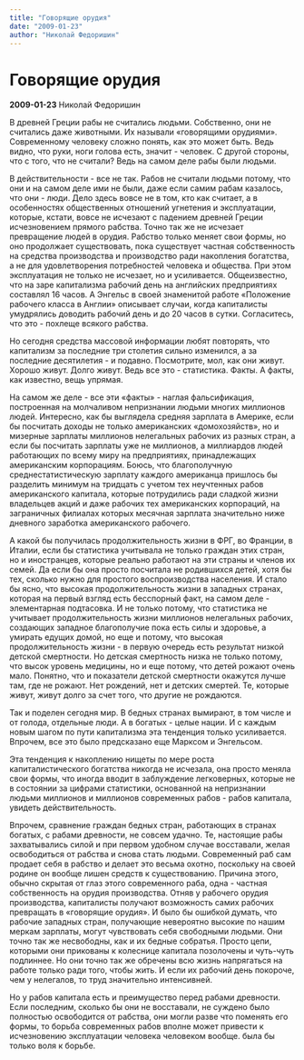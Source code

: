 ```yaml
---
title: "Говорящие орудия"
date: "2009-01-23"
author: "Николай Федоришин"
---
```


# Говорящие орудия

**2009-01-23** Николай Федоришин

В древней Греции рабы не считались людьми. Собственно, они не считались даже животными. Их называли «говорящими орудиями». Современному человеку сложно понять, как это может быть. Ведь видно, что руки, ноги голова есть, значит - человек. С другой стороны, что с того, что не считали? Ведь на самом деле рабы были людьми.

В действительности - все не так. Рабов не считали людьми потому, что они и на самом деле ими не были, даже если самим рабам казалось, что они - люди. Дело здесь вовсе не в том, кто как считает, а в особенностях общественных отношений угнетения и эксплуатации, которые, кстати, вовсе не исчезают с падением древней Греции исчезновением прямого рабства. Точно так же не исчезает превращение людей в орудия. Рабство только меняет свои формы, но оно продолжает существовать, пока существует частная собственность на средства производства и производство ради накопления богатства, а не для удовлетворения потребностей человека и общества. При этом эксплуатация не только не исчезает, но и усиливается. Общеизвестно, что на заре капитализма рабочий день на английских предприятиях составлял 16 часов. А Энгельс в своей знаменитой работе «Положение рабочего класса в Англии» описывает случаи, когда капиталисты умудрялись доводить рабочий день и до 20 часов в сутки. Согласитесь, что это - похлеще всякого рабства.

Но сегодня средства массовой информации любят повторять, что капитализм за последние три столетия сильно изменился, а за последние десятилетия - и подавно. Посмотрите, мол, как они живут. Хорошо живут. Долго живут. Ведь все это - статистика. Факты. А факты, как известно, вещь упрямая.

На самом же деле - все эти «факты» - наглая фальсификация, построенная на молчаливом непризнании людьми многих миллионов людей. Интересно, как бы выглядела средняя зарплата в Америке, если бы посчитать доходы не только американских «домохозяйств», но и мизерные зарплаты миллионов нелегальных рабочих из разных стран, а если бы посчитать зарплаты уже не миллионов, а миллиардов людей работающих по всему миру на предприятиях, принадлежащих американским корпорациям. Боюсь, что благополучную среднестатистическую зарплату каждого американца пришлось бы разделить минимум на тридцать с учетом тех неучтенных рабов американского капитала, которые потрудились ради сладкой жизни владельцев акций и даже рабочих тех американских корпораций, на заграничных филиалах которых месячная зарплата значительно ниже дневного заработка американского рабочего.

А какой бы получилась продолжительность жизни в ФРГ, во Франции, в Италии, если бы статистика учитывала не только граждан этих стран, но и иностранцев, которые реально работают на эти страны и членов их семей. Да если бы она просто посчитала не родившихся детей, хотя бы тех, сколько нужно для простого воспроизводства населения. И стало бы ясно, что высокая продолжительность жизни в западных странах, которая на первый взгляд есть бесспорный факт, на самом деле - элементарная подтасовка. И не только потому, что статистика не учитывает продолжительность жизни миллионов нелегальных рабочих, создающих западное благополучие пока есть силы и здоровье, а умирать едущих домой, но еще и потому, что высокая продолжительность жизни - в первую очередь есть результат низкой детской смертности. Но детская смертность низка не только потому, что высок уровень медицины, но и еще потому, что детей рожают очень мало. Понятно, что и показатели детской смертности окажутся лучше там, где не рожают. Нет рождений, нет и детских смертей. Те, которые живут, живут долго за счет того, что другие не рождаются.

Так и поделен сегодня мир. В бедных странах вымирают, в том числе и от голода, отдельные люди. А в богатых - целые нации. И с каждым новым шагом по пути капитализма эта тенденция только усиливается. Впрочем, все это было предсказано еще Марксом и Энгельсом.

Эта тенденция к накоплению нищеты по мере роста капиталистического богатства никогда не исчезала, она просто меняла свои формы, что иногда вводит в заблуждение легковерных, которые не в состоянии за цифрами статистики, основанной на непризнании людьми миллионов и миллионов современных рабов - рабов капитала, увидеть действительность.

Впрочем, сравнение граждан бедных стран, работающих в странах богатых, с рабами древности, не совсем удачно. Те, настоящие рабы захватывались силой и при первом удобном случае восставали, желая освободиться от рабства и снова стать людьми. Современный раб сам продает себя в рабство и делает это весьма охотно, поскольку на своей родине он вообще лишен средств к существованию. Причина этого, обычно скрытая от глаз этого современного раба, одна - частная собственность на орудия производства. Отняв у рабочего орудия производства, капиталисты получают возможность самих рабочих превращать в «говорящие орудия». И было бы ошибкой думать, что рабочие западных стран, получающие невероятно высокие по нашим меркам зарплаты, могут чувствовать себя свободными людьми. Они точно так же несвободны, как и их бедные собратья. Просто цепи, которыми они прикованы к колеснице капитала позолочены и чуть-чуть подлиннее. Но они точно так же обречены всю жизнь напрягаться на работе только ради того, чтобы жить. И если их рабочий день покороче, чем у нелегалов, то труд значительно интенсивней.

Но у рабов капитала есть и преимущество перед рабами древности. Если последним, сколько бы они не восставали, не суждено было полностью освободится от рабства, они могли разве что поменять его формы, то борьба современных рабов вполне может привести к исчезновению эксплуатации человека человеком вообще. была бы только воля к борьбе.
